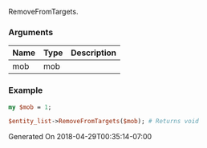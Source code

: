 RemoveFromTargets.
### Arguments
**Name**|**Type**|**Description**
:---|:---|:---
mob|mob|

### Example

```perl
my $mob = 1;

$entity_list->RemoveFromTargets($mob); # Returns void
```


Generated On 2018-04-29T00:35:14-07:00